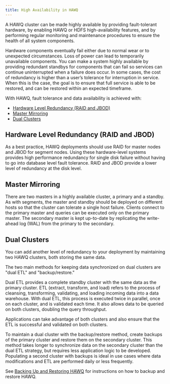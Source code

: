 ```yaml
---
title: High Availability in HAWQ
---
```


A HAWQ cluster can be made highly available by providing fault-tolerant hardware, by enabling HAWQ or HDFS high-availability features, and by performing regular monitoring and maintenance procedures to ensure the health of all system components.

Hardware components eventually fail either due to normal wear or to unexpected circumstances. Loss of power can lead to temporarily unavailable components. You can make a system highly available by providing redundant standbys for components that can fail so services can continue uninterrupted when a failure does occur. In some cases, the cost of redundancy is higher than a user’s tolerance for interruption in service. When this is the case, the goal is to ensure that full service is able to be restored, and can be restored within an expected timeframe.

With HAWQ, fault tolerance and data availability is achieved with:

* [Hardware Level Redundancy (RAID and JBOD)](#ha_raid)
* [Master Mirroring](#ha_master_mirroring)
* [Dual Clusters](#ha_dual_clusters)

## Hardware Level Redundancy (RAID and JBOD) <a id="ha_raid"></a>

As a best practice, HAWQ deployments should use RAID for master nodes and JBOD for segment nodes. Using these hardware-level systems provides high performance redundancy for single disk failure without having to go into database level fault tolerance. RAID and JBOD provide a lower level of redundancy at the disk level.

## Master Mirroring <a id="ha_master_mirroring"></a>

There are two masters in a highly available cluster, a primary and a standby. As with segments, the master and standby should be deployed on different hosts so that the cluster can tolerate a single host failure. Clients connect to the primary master and queries can be executed only on the primary master. The secondary master is kept up-to-date by replicating the write-ahead log (WAL) from the primary to the secondary.

## Dual Clusters <a id="ha_dual_clusters"></a>

You can add another level of redundancy to your deployment by maintaining two HAWQ clusters, both storing the same data.

The two main methods for keeping data synchronized on dual clusters are "dual ETL" and "backup/restore."

Dual ETL provides a complete standby cluster with the same data as the primary cluster. ETL (extract, transform, and load) refers to the process of cleansing, transforming, validating, and loading incoming data into a data warehouse. With dual ETL, this process is executed twice in parallel, once on each cluster, and is validated each time. It also allows data to be queried on both clusters, doubling the query throughput.

Applications can take advantage of both clusters and also ensure that the ETL is successful and validated on both clusters.

To maintain a dual cluster with the backup/restore method, create backups of the primary cluster and restore them on the secondary cluster. This method takes longer to synchronize data on the secondary cluster than the dual ETL strategy, but requires less application logic to be developed. Populating a second cluster with backups is ideal in use cases where data modifications and ETL are performed daily or less frequently.

See [Backing Up and Restoring HAWQ](BackingUpandRestoringHAWQDatabases.html) for instructions on how to backup and restore HAWQ.


